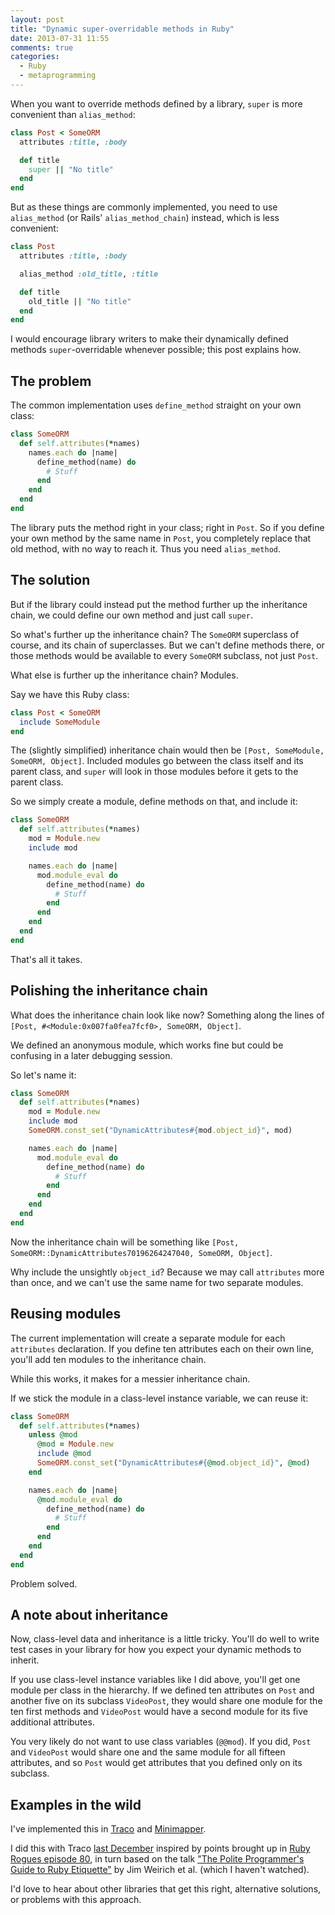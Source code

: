 ```yaml
---
layout: post
title: "Dynamic super-overridable methods in Ruby"
date: 2013-07-31 11:55
comments: true
categories:
  - Ruby
  - metaprogramming
---
```


When you want to override methods defined by a library, `super` is more convenient than `alias_method`:

``` ruby
class Post < SomeORM
  attributes :title, :body

  def title
    super || "No title"
  end
end
```

But as these things are commonly implemented, you need to use `alias_method` (or Rails' `alias_method_chain`) instead, which is less convenient:

``` ruby
class Post
  attributes :title, :body

  alias_method :old_title, :title

  def title
    old_title || "No title"
  end
end
```

I would encourage library writers to make their dynamically defined methods `super`-overridable whenever possible; this post explains how.


## The problem

The common implementation uses `define_method` straight on your own class:

``` ruby
class SomeORM
  def self.attributes(*names)
    names.each do |name|
      define_method(name) do
        # Stuff
      end
    end
  end
end
```

The library puts the method right in your class; right in `Post`. So if you define your own method by the same name in `Post`, you completely replace that old method, with no way to reach it. Thus you need `alias_method`.


## The solution

But if the library could instead put the method further up the inheritance chain, we could define our own method and just call `super`.

So what's further up the inheritance chain? The `SomeORM` superclass of course, and its chain of superclasses. But we can't define methods there, or those methods would be available to every `SomeORM` subclass, not just `Post`.

What else is further up the inheritance chain? Modules.

Say we have this Ruby class:

``` ruby
class Post < SomeORM
  include SomeModule
end
```

The (slightly simplified) inheritance chain would then be `[Post, SomeModule, SomeORM, Object]`. Included modules go between the class itself and its parent class, and `super` will look in those modules before it gets to the parent class.

So we simply create a module, define methods on that, and include it:

``` ruby
class SomeORM
  def self.attributes(*names)
    mod = Module.new
    include mod

    names.each do |name|
      mod.module_eval do
        define_method(name) do
          # Stuff
        end
      end
    end
  end
end
```

That's all it takes.


## Polishing the inheritance chain

What does the inheritance chain look like now? Something along the lines of `[Post, #<Module:0x007fa0fea7fcf0>, SomeORM, Object]`.

We defined an anonymous module, which works fine but could be confusing in a later debugging session.

So let's name it:

``` ruby
class SomeORM
  def self.attributes(*names)
    mod = Module.new
    include mod
    SomeORM.const_set("DynamicAttributes#{mod.object_id}", mod)

    names.each do |name|
      mod.module_eval do
        define_method(name) do
          # Stuff
        end
      end
    end
  end
end
```

Now the inheritance chain will be something like `[Post, SomeORM::DynamicAttributes70196264247040, SomeORM, Object]`.

Why include the unsightly `object_id`? Because we may call `attributes` more than once, and we can't use the same name for two separate modules.


## Reusing modules

The current implementation will create a separate module for each `attributes` declaration. If you define ten attributes each on their own line, you'll add ten modules to the inheritance chain.

While this works, it makes for a messier inheritance chain.

If we stick the module in a class-level instance variable, we can reuse it:

``` ruby
class SomeORM
  def self.attributes(*names)
    unless @mod
      @mod = Module.new
      include @mod
      SomeORM.const_set("DynamicAttributes#{@mod.object_id}", @mod)
    end

    names.each do |name|
      @mod.module_eval do
        define_method(name) do
          # Stuff
        end
      end
    end
  end
end
```

Problem solved.


## A note about inheritance

Now, class-level data and inheritance is a little tricky. You'll do well to write test cases in your library for how you expect your dynamic methods to inherit.

If you use class-level instance variables like I did above, you'll get one module per class in the hierarchy. If we defined ten attributes on `Post` and another five on its subclass `VideoPost`, they would share one module for the ten first methods and `VideoPost` would have a second module for its five additional attributes.

You very likely do not want to use class variables (`@@mod`). If you did, `Post` and `VideoPost` would share one and the same module for all fifteen attributes, and so `Post` would get attributes that you defined only on its subclass.


## Examples in the wild

I've implemented this in [Traco](https://github.com/barsoom/traco/blob/master/lib/traco/translates.rb) and [Minimapper](https://github.com/joakimk/minimapper/commit/e3ebe9d3148a26c51d81ddc03a3cab567a65ba46).

I did this with Traco [last December](https://twitter.com/henrik/status/275278555166945281) inspired by points brought up in [Ruby Rogues episode 80](http://rubyrogues.com/080-rr-practical-metaprogramming-with-steven-harms/), in turn based on the talk ["The Polite Programmer's Guide to Ruby Etiquette"](http://www.confreaks.com/videos/374-rubyconf2010-the-polite-programmer-s-guide-to-ruby-etiquette) by Jim Weirich et al. (which I haven't watched).

I'd love to hear about other libraries that get this right, alternative solutions, or problems with this approach.
